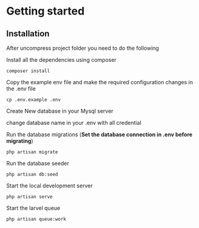 # Getting started

## Installation

After uncompress project folder you need to do the following 

Install all the dependencies using composer

    composer install

Copy the example env file and make the required configuration changes in the .env file

    cp .env.example .env

Create New database in your Mysql server 

change database name in your .env with all credential


Run the database migrations (**Set the database connection in .env before migrating**)

    php artisan migrate

Run the database seeder

    php artisan db:seed

Start the local development server

    php artisan serve

Start the larvel queue

    php artisan queue:work
